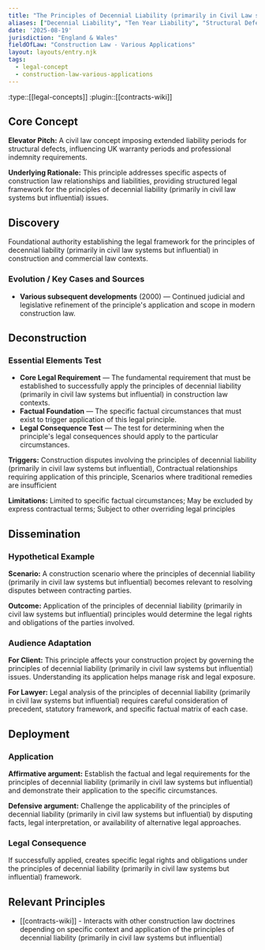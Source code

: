 ```yaml
---
title: "The Principles of Decennial Liability (primarily in Civil Law systems but influential)"
aliases: ["Decennial Liability", "Ten Year Liability", "Structural Defects Liability", "Long-term Construction Liability"]
date: '2025-08-19'
jurisdiction: "England & Wales"
fieldOfLaw: "Construction Law - Various Applications"
layout: layouts/entry.njk
tags:
  - legal-concept
  - construction-law-various-applications
---
```


:type::[[legal-concepts]]
:plugin::[[contracts-wiki]]

## Core Concept

**Elevator Pitch:** A civil law concept imposing extended liability periods for structural defects, influencing UK warranty periods and professional indemnity requirements.

**Underlying Rationale:** This principle addresses specific aspects of construction law relationships and liabilities, providing structured legal framework for the principles of decennial liability (primarily in civil law systems but influential) issues.

## Discovery

Foundational authority establishing the legal framework for the principles of decennial liability (primarily in civil law systems but influential) in construction and commercial law contexts.

### Evolution / Key Cases and Sources

- **Various subsequent developments** (2000) — Continued judicial and legislative refinement of the principle's application and scope in modern construction law.

## Deconstruction

### Essential Elements Test

- **Core Legal Requirement** — The fundamental requirement that must be established to successfully apply the principles of decennial liability (primarily in civil law systems but influential) in construction law contexts.
- **Factual Foundation** — The specific factual circumstances that must exist to trigger application of this legal principle.
- **Legal Consequence Test** — The test for determining when the principle's legal consequences should apply to the particular circumstances.

**Triggers:** Construction disputes involving the principles of decennial liability (primarily in civil law systems but influential), Contractual relationships requiring application of this principle, Scenarios where traditional remedies are insufficient

**Limitations:** Limited to specific factual circumstances; May be excluded by express contractual terms; Subject to other overriding legal principles

## Dissemination

### Hypothetical Example

**Scenario:** A construction scenario where the principles of decennial liability (primarily in civil law systems but influential) becomes relevant to resolving disputes between contracting parties.

**Outcome:** Application of the principles of decennial liability (primarily in civil law systems but influential) principles would determine the legal rights and obligations of the parties involved.

### Audience Adaptation

**For Client:** This principle affects your construction project by governing the principles of decennial liability (primarily in civil law systems but influential) issues. Understanding its application helps manage risk and legal exposure.

**For Lawyer:** Legal analysis of the principles of decennial liability (primarily in civil law systems but influential) requires careful consideration of precedent, statutory framework, and specific factual matrix of each case.

## Deployment

### Application

**Affirmative argument:** Establish the factual and legal requirements for the principles of decennial liability (primarily in civil law systems but influential) and demonstrate their application to the specific circumstances.

**Defensive argument:** Challenge the applicability of the principles of decennial liability (primarily in civil law systems but influential) by disputing facts, legal interpretation, or availability of alternative legal approaches.

### Legal Consequence

If successfully applied, creates specific legal rights and obligations under the principles of decennial liability (primarily in civil law systems but influential) framework.

## Relevant Principles

- [[contracts-wiki]] - Interacts with other construction law doctrines depending on specific context and application of the principles of decennial liability (primarily in civil law systems but influential)
